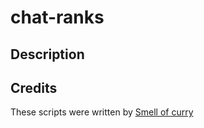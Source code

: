 # chat-ranks

## Description


## Credits
These scripts were written by [Smell of curry](https://github.com/smell-of-curry)
